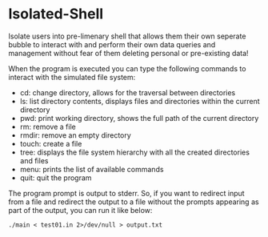 # Isolated-Shell
Isolate users into pre-limenary shell that allows them their own seperate bubble to interact with and perform their own data queries and management without fear of them deleting personal or pre-existing data!

When the program is executed you can type the following commands to interact with the simulated file system:

- cd: change directory, allows for the traversal between directories
- ls: list directory contents, displays files and directories within the current directory
- pwd: print working directory, shows the full path of the current directory
- rm: remove a file
- rmdir: remove an empty directory
- touch: create a file
- tree: displays the file system hierarchy with all the created directories and files
- menu: prints the list of available commands
- quit: quit the program

The program prompt is output to stderr. So, if you want to redirect input from a file and redirect the output to a file without the prompts appearing as part of the output, you can run it like below:

```
./main < test01.in 2>/dev/null > output.txt
```
